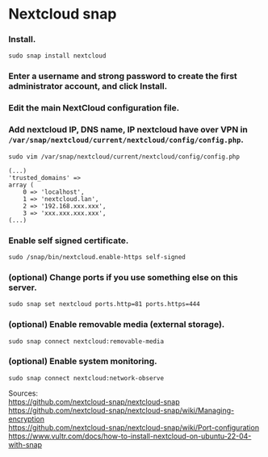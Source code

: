 # Nextcloud snap

### Install.
```
sudo snap install nextcloud
```
### Enter a username and strong password to create the first administrator account, and click Install.

### Edit the main NextCloud configuration file.
### Add nextcloud IP, DNS name, IP nextcloud have over VPN in `/var/snap/nextcloud/current/nextcloud/config/config.php`.
```
sudo vim /var/snap/nextcloud/current/nextcloud/config/config.php
```
```
(...)
'trusted_domains' =>
array (
    0 => 'localhost',
    1 => 'nextcloud.lan',
    2 => '192.168.xxx.xxx',
    3 => 'xxx.xxx.xxx.xxx',   
(...)
```

### Enable self signed certificate.
```
sudo /snap/bin/nextcloud.enable-https self-signed
```

### (optional) Change ports if you use something else on this server.

```
sudo snap set nextcloud ports.http=81 ports.https=444
```

### (optional) Enable removable media (external storage).
```
sudo snap connect nextcloud:removable-media
```
### (optional) Enable system monitoring.
```
sudo snap connect nextcloud:network-observe
```


Sources: \
https://github.com/nextcloud-snap/nextcloud-snap \
https://github.com/nextcloud-snap/nextcloud-snap/wiki/Managing-encryption \
https://github.com/nextcloud-snap/nextcloud-snap/wiki/Port-configuration \
https://www.vultr.com/docs/how-to-install-nextcloud-on-ubuntu-22-04-with-snap
